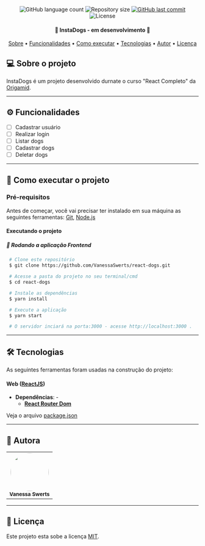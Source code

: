 
<p align="center"> 
  <img alt="GitHub language count" src="https://img.shields.io/github/languages/count/VanessaSwerts/imovel-app?color=%2304D361">

  <img alt="Repository size" src="https://img.shields.io/github/repo-size/VanessaSwerts/imovel-app">
  
  <a href="https://github.com/VanessaSwerts/imovel-app/commits/master">
    <img alt="GitHub last commit" src="https://img.shields.io/github/last-commit/VanessaSwerts/imovel-app">
  </a>
    
   <img alt="License" src="https://img.shields.io/badge/license-MIT-brightgreen">  
 
</p>

<h4 align="center"> 
	🚧 InstaDogs - em desenvolvimento 🚧
</h4>

<p align="center">
 <a href="#-sobre-o-projeto">Sobre</a> •
 <a href="#-funcionalidades">Funcionalidades</a> •
 <a href="#-como-executar-o-projeto">Como executar</a> • 
 <a href="#-tecnologias">Tecnologias</a> • 
 <a href="#-autora">Autor</a> • 
 <a href="#user-content--licença">Licença</a>
</p>


## 💻 Sobre o projeto

InstaDogs  é um projeto desenvolvido durnate o curso "React Completo" da [Origamid](https://www.origamid.com/). 

---

## ⚙️ Funcionalidades
 
- [ ] Cadastrar usuário
- [ ] Realizar login
- [ ] Listar dogs
- [ ] Cadastrar dogs  
- [ ] Deletar dogs
  
---

## 🚀 Como executar o projeto

### Pré-requisitos

Antes de começar, você vai precisar ter instalado em sua máquina as seguintes ferramentas:
[Git](https://git-scm.com), [Node.js](https://nodejs.org/en/)

#### Executando o projeto

##### 🧭 Rodando a aplicação Frontend

   ```bash
    # Clone este repositório
    $ git clone https://github.com/VanessaSwerts/react-dogs.git

    # Acesse a pasta do projeto no seu terminal/cmd
    $ cd react-dogs

    # Instale as dependências
    $ yarn install

    # Execute a aplicação
    $ yarn start

    # O servidor inciará na porta:3000 - acesse http://localhost:3000 .
   ```

---

## 🛠 Tecnologias

As seguintes ferramentas foram usadas na construção do projeto:

#### **Web**  ([ReactJS](https://pt-br.reactjs.org))
- **Dependências**:  -   
  -   **[React Router Dom](https://reactrouter.com)**    

Veja o arquivo  [package.json](https://github.com/VanessaSwerts/react-dogs/blob/master/package.json)

---

## 🦸 Autora

<table>
  <tr>   
    <td align="center"><a href="https://github.com/vanessaSwerts/"><img style="border-radius: 50%;" src="https://avatars2.githubusercontent.com/u/57146734?v=4" width="100px;" alt=""/><br /><sub><b>Vanessa Swerts</b></sub></a></td>  
  </tr>
</table>

---

## 📝 Licença

Este projeto esta sobe a licença [MIT](./LICENSE).
